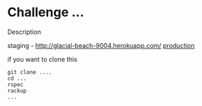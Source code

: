 Challenge ...
========
Description 

staging - http://glacial-beach-9004.herokuapp.com/
[production](http://glacial-beach-9004.herokuapp.com/)

if you want to clone this

```
git clone ....
cd ...
rspec
rackup
...
```




